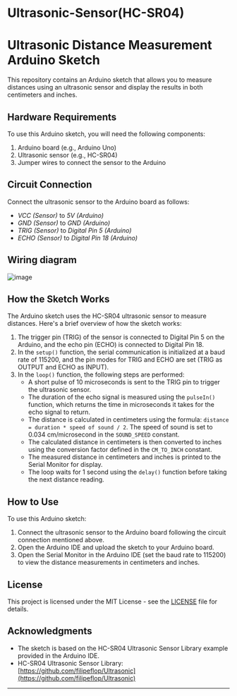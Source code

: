 # Ultrasonic-Sensor(HC-SR04)

# Ultrasonic Distance Measurement Arduino Sketch

This repository contains an Arduino sketch that allows you to measure distances using an ultrasonic sensor and display the results in both centimeters and inches.

## Hardware Requirements

To use this Arduino sketch, you will need the following components:

1. Arduino board (e.g., Arduino Uno)
2. Ultrasonic sensor (e.g., HC-SR04)
3. Jumper wires to connect the sensor to the Arduino

## Circuit Connection

Connect the ultrasonic sensor to the Arduino board as follows:

- *VCC (Sensor)* to *5V (Arduino)*
- *GND (Sensor)* to *GND (Arduino)*
- *TRIG (Sensor)* to *Digital Pin 5 (Arduino)*
- *ECHO (Sensor)* to *Digital Pin 18 (Arduino)*
  
## Wiring diagram

![image](https://github.com/Shivani9698/Ultrasonic-Sensor/assets/119753029/e33c3987-46c0-40b7-a9c7-84bd9d50c01f)

## How the Sketch Works

The Arduino sketch uses the HC-SR04 ultrasonic sensor to measure distances. Here's a brief overview of how the sketch works:

1. The trigger pin (TRIG) of the sensor is connected to Digital Pin 5 on the Arduino, and the echo pin (ECHO) is connected to Digital Pin 18.
2. In the `setup()` function, the serial communication is initialized at a baud rate of 115200, and the pin modes for TRIG and ECHO are set (TRIG as OUTPUT and ECHO as INPUT).
3. In the `loop()` function, the following steps are performed:
   - A short pulse of 10 microseconds is sent to the TRIG pin to trigger the ultrasonic sensor.
   - The duration of the echo signal is measured using the `pulseIn()` function, which returns the time in microseconds it takes for the echo signal to return.
   - The distance is calculated in centimeters using the formula: `distance = duration * speed of sound / 2`. The speed of sound is set to 0.034 cm/microsecond in the `SOUND_SPEED` constant.
   - The calculated distance in centimeters is then converted to inches using the conversion factor defined in the `CM_TO_INCH` constant.
   - The measured distance in centimeters and inches is printed to the Serial Monitor for display.
   - The loop waits for 1 second using the `delay()` function before taking the next distance reading.

## How to Use

To use this Arduino sketch:

1. Connect the ultrasonic sensor to the Arduino board following the circuit connection mentioned above.
2. Open the Arduino IDE and upload the sketch to your Arduino board.
3. Open the Serial Monitor in the Arduino IDE (set the baud rate to 115200) to view the distance measurements in centimeters and inches.

## License

This project is licensed under the MIT License - see the [LICENSE](LICENSE) file for details.

## Acknowledgments

- The sketch is based on the HC-SR04 Ultrasonic Sensor Library example provided in the Arduino IDE.
- HC-SR04 Ultrasonic Sensor Library: [https://github.com/filipeflop/Ultrasonic](https://github.com/filipeflop/Ultrasonic)

---


